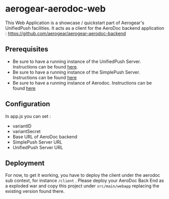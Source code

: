 # aerogear-aerodoc-web

This Web Application is a showcase / quickstart part of Aerogear's UnifiedPush facilities.
It acts as a client for the AeroDoc backend application : https://github.com/aerogear/aerogear-aerodoc-backend

## Prerequisites

* Be sure to have a running instance of the UnifiedPush Server. Instructions can be found [here](https://github.com/aerogear/aerogear-unifiedpush-server).
* Be sure to have a running instance of the SimplePush Server. Instructions can be found [here](https://github.com/aerogear/aerogear-simplepush-server)
* Be sure to have a running instance of Aerodoc. Instructions can be found [here](https://github.com/aerogear/aerogear-aerodoc-backend)

## Configuration

In app.js you can set  :

* variantID
* variantSecret
* Base URL of AeroDoc backend
* SimplePush Server URL
* UnifiedPush Server URL


## Deployment

For now, to get it working, you have to deploy the client under the aerodoc sub context, for instance ```/client``` . Please deploy your AeroDoc Back End as a exploded war and copy this project under ```src/main/webapp``` replacing the existing version found there.